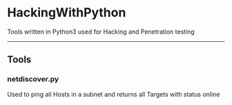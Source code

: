 # HackingWithPython
Tools written in Python3 used for Hacking and Penetration testing
***
## Tools
### netdiscover.py
Used to ping all Hosts in a subnet and returns all Targets with status online
